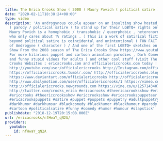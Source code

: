 ```yaml
---
title: The Erica Crooks Show ( 2008 ) Maury Povich ( political satire )
date: "2020-02-11T18:38:24+08:00"
type: video
description: 'An androgynous couple appear on an insulting show hosted by Maury Povich
  ( parody / political satire ) to stand up for their LGBTQ+ rights only to find that
  Maury Povich is a homophobic / transphobic / queerphobic , heteronormalitive prick
  who only cares about TV ratings . ( This is a work of satirical fiction . Any similarity
  beyond political satire is coincidental and unintentional ) FUN FACT : First appearance
  of Androgyne ( character ) / And one of the first LGBTQ+ sketches on The Erica Crooks
  Show From the 2008 season of The Erica Crooks Show https://www.youtube.com/playlist?list=PLJLbzpbdP5rl6qgOC8pY8Pe8HoN85-GC_
  For more hilarious puppet and cartoon animation parodies , Dark Comedy humor , satires
  and funny stupid videos for adults ( and other cool stuff )visit The Official Erica
  Crooks Websites : ericacrooks.com and officialericcrooks.com today ! http://facebook.com/officialericcrooks
  http://youtube.com/user/officialericcrooks http://Instagram.com/officialericcrooks/
  https://officialericcrooks.tumblr.com/ http://officialericcrooks.blogspot.com/ https://officialericcrooks.wordpress.com
  https://www.deviantart.com/officialericcrooks http://officialericcrooks.newgrounds.com/follow
  http://www.dailymotion.com/user/officialericcrooks/1 https://vimeo.com/officialericcrooks
  http://officialericcrooks.newgrounds.com https://vine.co/u/1257143407999610880 https://www.pinterest.com/officialec1/
  http://twitter.com/crooks_erica #ericacrooks #theericacrooksshow #ericacrooksshow
  #ericcrooks #theericcrooksshow #ericcrooksshow #ericacrookspuppeteer #ericacrookspuppet
  #ericacrookspuppets #satire #puppet #puppets #puppetry #adultpuppetry #darkcomedy
  #darkhumor #darkhumour #blackcomedy #blackhumor #blackhumour #parody #parodies #cartoons
  #cartoon #politicalsatire #funny #comedy #humor #humour #slapstick'
publishdate: "2018-12-19T20:15:08.000Z"
url: /ericacrooks/nfHwaY_qN2A/
providers:
  youtube:
    id: nfHwaY_qN2A
---
```

